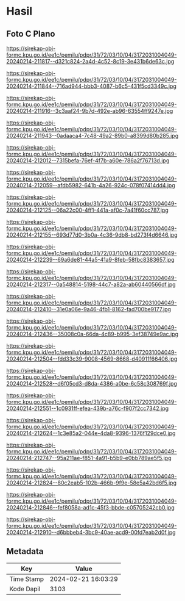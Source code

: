# Hasil

## Foto C Plano

https://sirekap-obj-formc.kpu.go.id/ee1c/pemilu/pdpr/31/72/03/10/04/3172031004049-20240214-211817--d321c824-2a4d-4c52-8c19-3e431b6de63c.jpg

https://sirekap-obj-formc.kpu.go.id/ee1c/pemilu/pdpr/31/72/03/10/04/3172031004049-20240214-211844--716ad944-bbb3-4087-b6c5-431f5cd3349c.jpg

https://sirekap-obj-formc.kpu.go.id/ee1c/pemilu/pdpr/31/72/03/10/04/3172031004049-20240214-211916--3c3aaf24-9b7d-492e-ab96-63554ff9247e.jpg

https://sirekap-obj-formc.kpu.go.id/ee1c/pemilu/pdpr/31/72/03/10/04/3172031004049-20240214-211943--0adaaca4-7c48-49a2-89b0-a8399d80b285.jpg

https://sirekap-obj-formc.kpu.go.id/ee1c/pemilu/pdpr/31/72/03/10/04/3172031004049-20240214-212012--7315befa-76ef-4f7b-a60e-786a2f76713d.jpg

https://sirekap-obj-formc.kpu.go.id/ee1c/pemilu/pdpr/31/72/03/10/04/3172031004049-20240214-212059--afdb5982-641b-4a26-924c-078f07414dd4.jpg

https://sirekap-obj-formc.kpu.go.id/ee1c/pemilu/pdpr/31/72/03/10/04/3172031004049-20240214-212125--06a22c00-4ff1-441a-af0c-7a41f60cc787.jpg

https://sirekap-obj-formc.kpu.go.id/ee1c/pemilu/pdpr/31/72/03/10/04/3172031004049-20240214-212155--693d77d0-3b0a-4c36-9db8-bd273f4d6646.jpg

https://sirekap-obj-formc.kpu.go.id/ee1c/pemilu/pdpr/31/72/03/10/04/3172031004049-20240214-212239--69a6de81-44a5-41a9-8feb-58fbc8383657.jpg

https://sirekap-obj-formc.kpu.go.id/ee1c/pemilu/pdpr/31/72/03/10/04/3172031004049-20240214-212317--0a548814-5198-44c7-a82a-ab60440566df.jpg

https://sirekap-obj-formc.kpu.go.id/ee1c/pemilu/pdpr/31/72/03/10/04/3172031004049-20240214-212410--31e0a06e-9a46-4fb1-8162-fad700be9177.jpg

https://sirekap-obj-formc.kpu.go.id/ee1c/pemilu/pdpr/31/72/03/10/04/3172031004049-20240214-212436--35008c0a-66da-4c89-b995-3ef38749e9ac.jpg

https://sirekap-obj-formc.kpu.go.id/ee1c/pemilu/pdpr/31/72/03/10/04/3172031004049-20240214-212504--fdd33c39-9008-4569-8668-d40911f66406.jpg

https://sirekap-obj-formc.kpu.go.id/ee1c/pemilu/pdpr/31/72/03/10/04/3172031004049-20240214-212528--d6f05cd3-d8da-4386-a0be-6c58c308769f.jpg

https://sirekap-obj-formc.kpu.go.id/ee1c/pemilu/pdpr/31/72/03/10/04/3172031004049-20240214-212551--1c0931ff-efea-439b-a76c-f907f2cc7342.jpg

https://sirekap-obj-formc.kpu.go.id/ee1c/pemilu/pdpr/31/72/03/10/04/3172031004049-20240214-212624--1c3e85a2-044e-4da8-9396-1376f129dce0.jpg

https://sirekap-obj-formc.kpu.go.id/ee1c/pemilu/pdpr/31/72/03/10/04/3172031004049-20240214-212747--95a211ae-f851-4a91-b5b9-e0bb789ae5f5.jpg

https://sirekap-obj-formc.kpu.go.id/ee1c/pemilu/pdpr/31/72/03/10/04/3172031004049-20240214-212824--80c2eab5-102b-466b-9f9e-58e5a42bd6f5.jpg

https://sirekap-obj-formc.kpu.go.id/ee1c/pemilu/pdpr/31/72/03/10/04/3172031004049-20240214-212846--fef8058a-ad1c-45f3-bbde-c05705242cb0.jpg

https://sirekap-obj-formc.kpu.go.id/ee1c/pemilu/pdpr/31/72/03/10/04/3172031004049-20240214-212910--d6bbbeb4-3bc9-40ae-acd9-00fd7eab2d0f.jpg


## Metadata

| Key        | Value               |
| ---------- | ------------------- |
| Time Stamp | 2024-02-21 16:03:29 |
| Kode Dapil | 3103                |



